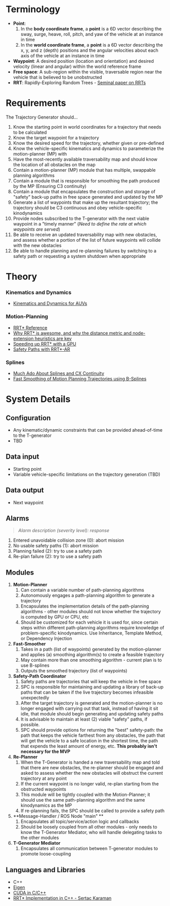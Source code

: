 # Terminology #

* **Point**: 
    1. In the **body coordinate frame**, a **point** is a 6D vector describing the sway, surge, heave, roll, pitch, and yaw of the vehicle at an instance in time
    1. In the **world coordinate frame**, a **point** is a 6D vector describing the x, y, and z (depth) positions and the angular velocities about each axis of the vehicle at an instance in time
* **Waypoint**: A desired position (location and orientation) and desired velocity (linear and angular) within the world reference frame
* **Free space**: A sub-region within the visible, traversable region near the vehicle that is believed to be unobstructed 
* **RRT**: Rapidly-Exploring Random Trees - [Seminal paper on RRTs](http://webpages.uncc.edu/xiao/itcs6151-8151/RRT.pdf)

# Requirements #

The Trajectory Generator should...

1. Know the starting point in world coordinates for a trajectory that needs to be calculated
2. Know the target waypoint for a trajectory
3. Know the desired speed for the trajectory, whether given or pre-defined 
4. Know the vehicle-specific kinematics and dynamics to parameterize the motion-planner (MP) with 
5. Have the most-recently available traversability map and should know the location of all obstacles on the map
6. Contain a motion-planner (MP) module that has multiple, swappable planning algorithms
7. Contain a module that is responsible for smoothing the path produced by the MP (Ensuring C3 continuity) 
8. Contain a module that encapsulates the construction and storage of "safety" back-up paths in free space generated and updated by the MP
9. Generate a list of waypoints that make up the resultant trajectory; the trajectory should be C3 continuous and obey vehicle-specific kinodynamics
10. Provide nodes subscribed to the T-generator with the next viable waypoint in a "timely manner" (_Need to define the rate at which waypoints are served_)
11. Be able to receive an updated traversability map with new obstacles, and assess whether a portion of
the list of future waypoints will collide with the new obstacles
12. Be able to handle planning and re-planning failures by switching to a safety path or requesting a system shutdown when appropriate 

# Theory #

### Kinematics and Dynamics ###
* [Kinematics and Dynamics for AUVs](http://www.mate.tue.nl/mate/pdfs/10894.pdf)

### Motion-Planning ###
* [RRT* Reference](http://ijr.sagepub.com/content/30/7/846.full.pdf)
* [Why RRT* is awesome, and why the distance metric and node-extension heuristics are key](http://lis.csail.mit.edu/pubs/perez-icra12.pdf)
* [Speeding up RRT* with a GPU](http://sertac.scripts.mit.edu/web/wp-content/papercite-data/pdf/bialkowski.karaman.ea-iros11.pdf)
* [Safety Paths with RRT*-AR](https://www.ri.cmu.edu/pub_files/2013/5/RRTS_AR.pdf)

### Splines ###
* [Much Ado About Splines and CX Continuity](http://graphics.stanford.edu/courses/cs348a-12-winter/Handouts/handout27.pdf)
* [Fast Smoothing of Motion Planning Trajectories using B-Splines](https://wwwx.cs.unc.edu/~panj/index_files/files/ICRA11.pdf)

# System Details #

## Configuration ##
* Any kinematic/dynamic constraints that can be provided ahead-of-time to the T-generator
* TBD

## Data input  ##
* Starting point 
* Variable vehicle-specific limitations on the trajectory generation (TBD)

## Data output
* Next waypoint

## Alarms

> _Alarm description (severity level): response_

1. Entered unavoidable collision zone (0): abort mission
1. No usable safety paths (1): abort mission
1. Planning failed (2): try to use a safety path
1. Re-plan failure (2): try to use a safety path 

## Modules ##
1. **Motion-Planner**
    1. Can contain a variable number of path-planning algorithms
    1. Autonomously engages a path-planning algorithm to generate a trajectory
    1. Encapsulates the implementation details of the path-planning algorithms - other modules should not know whether the trajectory is computed by GPU or CPU, etc
    1. Should be customized for each vehicle it is used for, since certain steps within different path-planning algorithms require knowledge of problem-specific kinodynamics. Use Inheritance, Template Method, or Dependency Injection
1. **Fast-Smoother**
    1. Takes in a path (list of waypoints) generated by the motion-planner and applies (a) smoothing algorithm(s) to create a feasible trajectory
    1. May contain more than one smoothing algorithm - current plan is to use B-splines
    1. Outputs the smoothed trajectory (list of waypoints)
1. **Safety-Path Coordinator**
    1. Safety paths are trajectories that will keep the vehicle in free space 
    1. SPC is responsible for maintaining and updating a library of back-up paths that can be taken if the live trajectory becomes infeasible unexpectedly
    1. After the target trajectory is generated and the motion-planner is no longer engaged with carrying out that task, instead of having it sit idle, that module should begin generating and updating safety paths 
    1. It is advisable to maintain at least (2) viable "safety" paths, if possible.
    1. SPC should provide options for returning the "best" safety-path: the path that keeps the vehicle farthest from any obstacles, the path that will get the vehicle to a safe location in the shortest time, the path that expends the least amount of energy, etc. **This probably isn't necessary for the MVP**
1. **Re-Planner**
    1. When the T-Generator is handed a new traversability map and told that there are new obstacles, the re-planner should be engaged and asked to assess whether the new obstacles will obstruct the current trajectory at any point
    1. If the current waypoint is no longer valid, re-plan starting from the obstructed waypoints
    1. This module will be tightly coupled with the Motion-Planner; it should use the same path-planning algorithm and the same kinodynamics as the MP
    1. If re-planning fails, the SPC should be called to provide a safety path 
1. **Message-Handler / ROS Node "main" **
    1. Encapsulates all topic/service/action logic and callbacks 
    1. Should be loosely coupled from all other modules - only needs to know the T-Generator Mediator, who will handle delegating tasks to the other modules
1. **T-Generator Mediator**
    1. Encapsulates all communication between T-generator modules to promote loose-coupling  

## Languages and Libraries ##
* C++
* [Eigen](http://eigen.tuxfamily.org/index.php?title=Main_Page) 
* [CUDA in C/C++](https://developer.nvidia.com/how-to-cuda-c-cpp)
* [RRT* Implementation in C++ - Sertac Karaman](https://svn.csail.mit.edu/rrtstar/)
